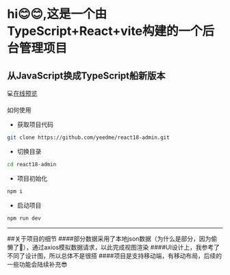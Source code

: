 # hi😊😊,这是一个由TypeScript+React+vite构建的一个后台管理项目
## 从JavaScript换成TypeScript船新版本

💻︎<a href="https://yeedme.github.io/login">在线预览</a>


如何使用
- 获取项目代码

```bash
git clone https://github.com/yeedme/react18-admin.git
```

 - 切换目录

```bash
cd react18-admin
```
- 项目初始化
```bash
npm i 
```
- 启动项目
```bash
npm run dev
```
-----
##关于项目的细节
####部分数据采用了本地json数据（为什么是部分，因为偷懒了🤣），通过axios模拟数据请求，以此完成视图渲染
####UI设计上，我参考了不同了设计图，所以总体不是很搭
####项目是支持移动端，有移动布局，后续的一些功能会陆续补充😎
